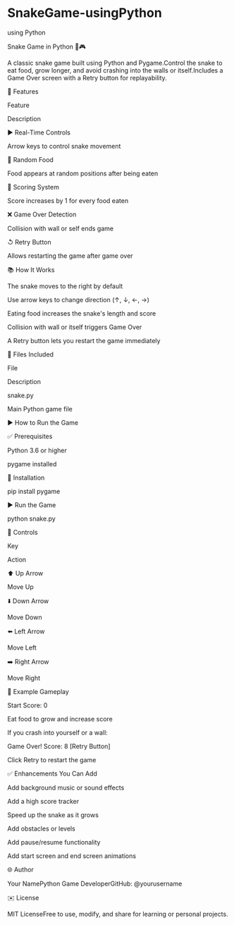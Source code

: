 # SnakeGame-usingPython
using Python

Snake Game in Python 🐍🎮

A classic snake game built using Python and Pygame.Control the snake to eat food, grow longer, and avoid crashing into the walls or itself.Includes a Game Over screen with a Retry button for replayability.

🔧 Features

Feature

Description

▶️ Real-Time Controls

Arrow keys to control snake movement

🍎 Random Food

Food appears at random positions after being eaten

🔢 Scoring System

Score increases by 1 for every food eaten

❌ Game Over Detection

Collision with wall or self ends game

↺ Retry Button

Allows restarting the game after game over

📚 How It Works

The snake moves to the right by default

Use arrow keys to change direction (↑, ↓, ←, →)

Eating food increases the snake's length and score

Collision with wall or itself triggers Game Over

A Retry button lets you restart the game immediately

📁 Files Included

File

Description

snake.py

Main Python game file

▶️ How to Run the Game

✅ Prerequisites

Python 3.6 or higher

pygame installed

💾 Installation

pip install pygame

▶️ Run the Game

python snake.py

🚀 Controls

Key

Action

⬆️ Up Arrow

Move Up

⬇️ Down Arrow

Move Down

⬅️ Left Arrow

Move Left

➡️ Right Arrow

Move Right

🌟 Example Gameplay

Start Score: 0

Eat food to grow and increase score

If you crash into yourself or a wall:

Game Over! Score: 8
[Retry Button]

Click Retry to restart the game

✅ Enhancements You Can Add

Add background music or sound effects

Add a high score tracker

Speed up the snake as it grows

Add obstacles or levels

Add pause/resume functionality

Add start screen and end screen animations

🌐 Author

Your NamePython Game DeveloperGitHub: @yourusername

✉️ License

MIT LicenseFree to use, modify, and share for learning or personal projects.

